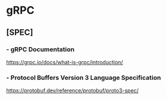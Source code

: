 # gRPC

## [SPEC]

### - gRPC Documentation

https://grpc.io/docs/what-is-grpc/introduction/

### - Protocol Buffers Version 3 Language Specification

https://protobuf.dev/reference/protobuf/proto3-spec/